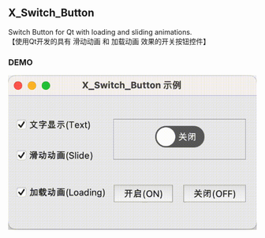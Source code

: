 ## X_Switch_Button  

Switch Button for Qt with loading and sliding animations.  
【使用Qt开发的具有 滑动动画 和 加载动画 效果的开关按钮控件】  

### DEMO  
![img](https://github.com/jixianliu1234/X_Switch_Button/blob/main/x_switch_button.gif)  
